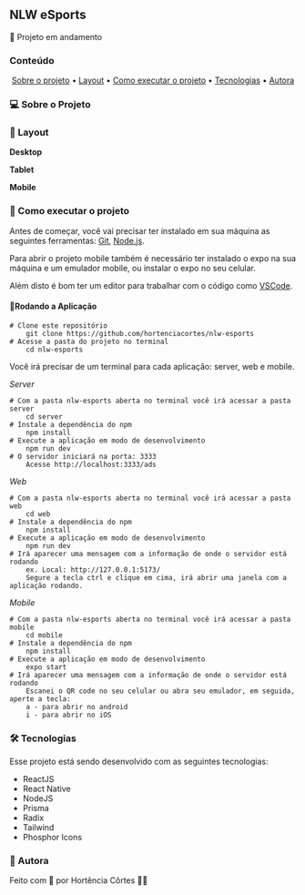 
## NLW eSports

🚧 Projeto em andamento

### Conteúdo

<p align="center">  
	<a href="#sobre-projeto">Sobre o projeto</a> •
	<a href="#layout">Layout</a> • 
	<a href="#executar-projeto">Como executar o projeto</a> • 
	<a href="#tecnologias">Tecnologias</a> • 
	<a href="#autora">Autora</a>  
</p>

### 💻 Sobre o Projeto<a id="sobre-projeto"></a>

    
### 🎨  Layout <a id="layout"></a>
    
**Desktop**

**Tablet**

**Mobile**

 ### 🚀  Como executar o projeto <a id="executar-projeto"></a>

Antes de começar, você vai precisar ter instalado em sua máquina as seguintes ferramentas:  [Git](https://git-scm.com/),  [Node.js](https://nodejs.org/pt-br/).

Para abrir o projeto mobile também é necessário ter instalado o expo na sua máquina e um emulador mobile, ou instalar o expo no seu celular.

Além disto é bom ter um editor para trabalhar com o código como  [VSCode](https://code.visualstudio.com/).


#### 🎲Rodando a Aplicação

	# Clone este repositório
		git clone https://github.com/hortenciacortes/nlw-esports
	# Acesse a pasta do projeto no terminal
		cd nlw-esports

Você irá precisar de um terminal para cada aplicação: server, web e mobile.

*Server*

	# Com a pasta nlw-esports aberta no terminal você irá acessar a pasta server
		cd server
	# Instale a dependência do npm
		npm install
	# Execute a aplicação em modo de desenvolvimento
		npm run dev
	# O servidor iniciará na porta: 3333
		Acesse http://localhost:3333/ads

*Web*

	# Com a pasta nlw-esports aberta no terminal você irá acessar a pasta web
		cd web
	# Instale a dependência do npm
		npm install
	# Execute a aplicação em modo de desenvolvimento
		npm run dev 
	# Irá aparecer uma mensagem com a informação de onde o servidor está rodando
		ex. Local: http://127.0.0.1:5173/
		Segure a tecla ctrl e clique em cima, irá abrir uma janela com a aplicação rodando.

*Mobile*

	# Com a pasta nlw-esports aberta no terminal você irá acessar a pasta mobile
		cd mobile
	# Instale a dependência do npm
		npm install
	# Execute a aplicação em modo de desenvolvimento
		expo start 
	# Irá aparecer uma mensagem com a informação de onde o servidor está rodando
		Escanei o QR code no seu celular ou abra seu emulador, em seguida, aperte a tecla:
		a - para abrir no android
		i - para abrir no iOS
### 🛠 Tecnologias <a id="tecnologias"></a>

Esse projeto está sendo desenvolvido com as seguintes tecnologias:

- ReactJS
- React Native
- NodeJS
- Prisma
- Radix
- Tailwind
- Phosphor Icons

### 👧 Autora <a id="autora"></a>

Feito com 💖 por Hortência Côrtes 👩‍💻 
